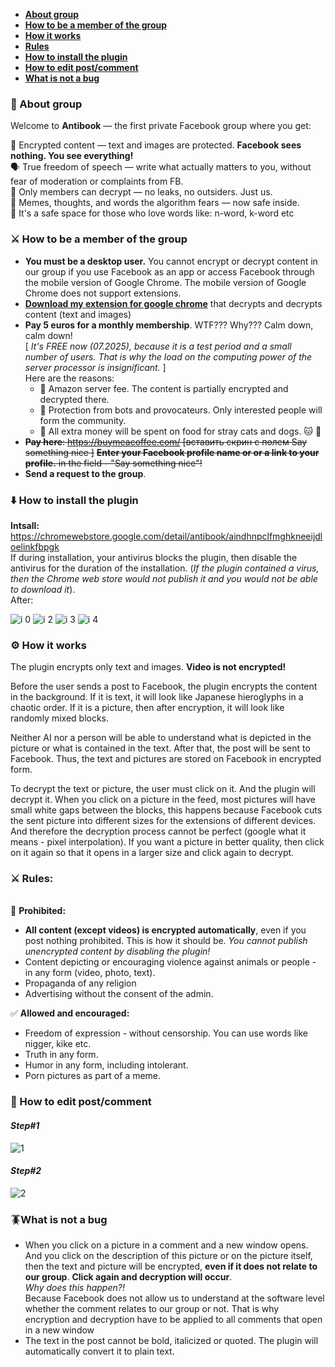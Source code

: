 
- [**About group** ](#-about-group)
- [**How to be a member of the group**](#-how-to-be-a-member-of-the-group)
- [**How it works**](#-how-it-works)
- [**Rules**](#-rules)
- [**How to install the plugin**](#-how-to-install-the-plugin)
- [**How to edit post/comment**](#---how-to-edit-postcomment)
- [**What is not a bug**](#what-is-not-a-bug)

### 📢 About group 

Welcome to **Antibook** — the first private Facebook group where you get:

🔐 Encrypted content — text and images are protected. **Facebook sees nothing. You see everything!**\
🗣️ True freedom of speech — write what actually matters to you,
without fear of moderation or complaints from FB.\
👀 Only members can decrypt — no leaks, no outsiders. Just us.\
🚀 Memes, thoughts, and words the algorithm fears — now safe inside.\
🤫 It's a safe space for those who love words like: n-word, k-word etc

### ⚔️ How to be a member of the group
- **You must be a desktop user.** You cannot encrypt or decrypt content in our group if you use Facebook as an app or access Facebook through the mobile version of Google Chrome. The mobile version of Google Chrome does not support extensions.
- **[Download my extension for google chrome](https://chromewebstore.google.com/detail/antibook/aindhnpclfmghkneeijdloelinkfbpgk)** that decrypts and decrypts content (text and images)
- **Pay 5 euros for a monthly membership**. WTF??? Why??? Calm down, calm down!\
[ *It's FREE now (07.2025), because it is a test period and a small number of users. That is why the load on the computing power of the server processor is insignificant.* ] \
Here are the reasons:
	- 📌 Amazon server fee.
	The content is partially encrypted and decrypted there.
	- 📌 Protection from bots and provocateurs. Only interested people will form the community.
	- 📌 All extra money will be spent on food for stray cats and dogs. 🐱 🐶 
- ~~**Pay here**: https://buymeacoffee.com/ [вставить скрин с полем Say something nice ]~~
~~**Enter your Facebook profile name or or a link to your profile.** in the field - "Say something nice"!~~
- **Send a request to the group**.
### ⬇️ How to install the plugin

**Intsall:** https://chromewebstore.google.com/detail/antibook/aindhnpclfmghkneeijdloelinkfbpgk  
If during installation, your antivirus blocks the plugin, then disable the antivirus for the duration of the installation. (*If the plugin contained a virus, then the Chrome web store would not publish it and you would not be able to download it*).   
After:

![i 0](https://arimanecro.github.io/pc/img/i-0.png)
![i 2](https://arimanecro.github.io/pc/img/i-2..png)
![i 3](https://arimanecro.github.io/pc/img/i-3.png)
![i 4](https://arimanecro.github.io/pc/img/i-5.png)

### ⚙️ How it works

The plugin encrypts only text and images. **Video is not encrypted!**

Before the user sends a post to Facebook, the plugin encrypts the content in the background.
If it is text, it will look like Japanese hieroglyphs in a chaotic order.
If it is a picture, then after encryption, it will look like randomly mixed blocks.

Neither AI nor a person will be able to understand what is depicted in the picture or what is contained in the text.
After that, the post will be sent to Facebook.
Thus, the text and pictures are stored on Facebook in encrypted form.

To decrypt the text or picture, the user must click on it. And the plugin will decrypt it.
When you click on a picture in the feed, most pictures will have small white gaps between the blocks, this happens because Facebook cuts the sent picture into different sizes for the extensions of different devices. And therefore the decryption process cannot be perfect (google what it means - pixel interpolation).
If you want a picture in better quality, then click on it again so that it opens in a larger size and click again to decrypt.


### ⚔️ Rules:
\
🚫 **Prohibited:**
- **All content (except videos) is encrypted automatically**, even if you post nothing prohibited. This is how it should be.
*You cannot publish unencrypted content by disabling the plugin!*
- Content depicting or encouraging violence against animals or people - in any form (video, photo, text).
- Propaganda of any religion
- Advertising without the consent of the admin.

✅ **Allowed and encouraged:**
- Freedom of expression - without censorship. You can use words like nigger, kike etc.
- Truth in any form.
- Humor in any form, including intolerant.
- Porn pictures as part of a meme.

### 🔧   How to edit post/comment
#### *Step#1*

![1](https://arimanecro.github.io/pc/img/1.png)

#### *Step#2*
![2](https://arimanecro.github.io/pc/img/2.png)

### 🪳What is not a bug

- When you click on a picture in a comment and a new window opens. And you click on the description of this picture or on the picture itself, then the text and picture will be encrypted, **even if it does not relate to our group**.
**Click again and decryption will occur**.\
*Why does this happen?!* \
Because Facebook does not allow us to understand at the software level whether the comment relates to our group or not. That is why encryption and decryption have to be applied to all comments that open in a new window
- The text in the post cannot be bold, italicized or quoted. The plugin will automatically convert it to plain text.
